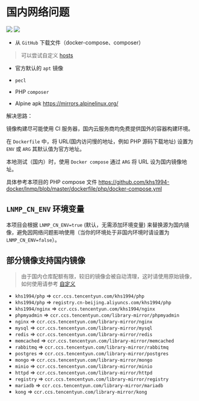 # 国内网络问题

[![](https://img.shields.io/badge/AD-%E8%85%BE%E8%AE%AF%E4%BA%91%E5%AE%B9%E5%99%A8%E6%9C%8D%E5%8A%A1-blue.svg)](https://cloud.tencent.com/act/cps/redirect?redirect=10058&cps_key=3a5255852d5db99dcd5da4c72f05df61) [![](https://img.shields.io/badge/Support-%E8%85%BE%E8%AE%AF%E4%BA%91%E8%87%AA%E5%AA%92%E4%BD%93-brightgreen.svg)](https://cloud.tencent.com/developer/support-plan?invite_code=13vokmlse8afh)

* 从 `GitHub` 下载文件（docker-compose、composer）

> 可以尝试自定义 [hosts](https://github.com/khs1994-docker/lnmp/blob/master/config/etc/hosts)

* 官方默认的 `apt` 镜像

* `pecl`

* PHP `composer`

* Alpine apk https://mirrors.alpinelinux.org/

解决思路：

镜像构建尽可能使用 CI 服务器，国内云服务商均免费提供国外的容器构建环境。

在 `Dockerfile` 中，将 URL(国内访问慢的地址，例如 PHP 源码下载地址) 设置为 `ENV` 或 `ARG` 其默认值为官方地址。

本地测试（国内）时，使用 `Docker compose` 通过 `ARG` 将 URL 设为国内镜像地址。

具体参考本项目的 PHP compose 文件 https://github.com/khs1994-docker/lnmp/blob/master/dockerfile/php/docker-compose.yml

## `LNMP_CN_ENV` 环境变量

本项目会根据 `LNMP_CN_ENV=true` (默认，无需添加环境变量) 来替换源为国内镜像，避免因网络问题影响使用（当你的环境处于非国内环境时请设置为 `LNMP_CN_ENV=false`）。

## 部分镜像支持国内镜像

> 由于国内仓库配额有限，较旧的镜像会被自动清理，这时请使用原始镜像，如何使用请参考 [自定义](custom.md)

* `khs1994/php`           => `ccr.ccs.tencentyun.com/khs1994/php`
* `khs1994/php`           => `registry.cn-beijing.aliyuncs.com/khs1994/php`
* `khs1994/nginx`         => `ccr.ccs.tencentyun.com/khs1994/nginx`
* `phpmyadmin`            => `ccr.ccs.tencentyun.com/library-mirror/phpmyadmin`
* `nginx`                 => `ccr.ccs.tencentyun.com/library-mirror/nginx`
* `mysql`                 => `ccr.ccs.tencentyun.com/library-mirror/mysql`
* `redis`                 => `ccr.ccs.tencentyun.com/library-mirror/redis`
* `memcached`             => `ccr.ccs.tencentyun.com/library-mirror/memcached`
* `rabbitmq`              => `ccr.ccs.tencentyun.com/library-mirror/rabbitmq`
* `postgres`              => `ccr.ccs.tencentyun.com/library-mirror/postgres`
* `mongo`                 => `ccr.ccs.tencentyun.com/library-mirror/mongo`
* `minio`                 => `ccr.ccs.tencentyun.com/library-mirror/minio`
* `httpd`                 => `ccr.ccs.tencentyun.com/library-mirror/httpd`
* `registry`              => `ccr.ccs.tencentyun.com/library-mirror/registry`
* `mariadb`               => `ccr.ccs.tencentyun.com/library-mirror/mariadb`
* `kong`                  => `ccr.ccs.tencentyun.com/library-mirror/kong`

